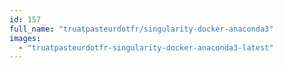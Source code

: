 ```yaml
---
id: 157
full_name: "truatpasteurdotfr/singularity-docker-anaconda3"
images: 
  - "truatpasteurdotfr-singularity-docker-anaconda3-latest"
---
```

